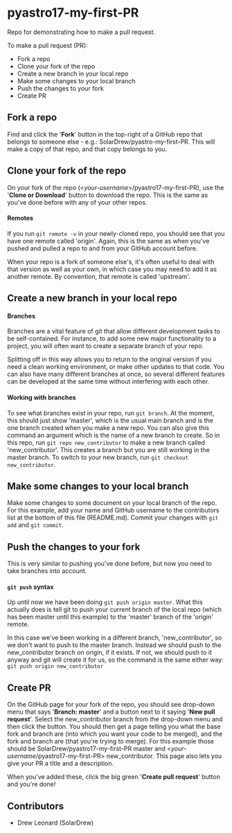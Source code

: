 # pyastro17-my-first-PR
Repo for demonstrating how to make a pull request.

To make a pull request (PR):
- Fork a repo
- Clone your fork of the repo
- Create a new branch in your local repo
- Make some changes to your local branch
- Push the changes to your fork
- Create PR

## Fork a repo
Find and click the '**Fork**' button in the top-right of a GitHub repo that belongs to someone else - e.g.: SolarDrew/pyastro-my-first-PR.
This will make a copy of that repo, and that copy belongs to you.

## Clone your fork of the repo
On your fork of the repo (<_your-username_>/pyastro17-my-first-PR), use the '**Clone or Download**' button to download the repo.
This is the same as you've done before with any of your other repos.

#### Remotes
If you run `git remote -v` in your newly-cloned repo, you should see that you have one remote called 'origin'.
Again, this is the same as when you've pushed and pulled a repo to and from your GitHub account before.

When your repo is a fork of someone else's, it's often useful to deal with that version as well as your own, in which case you may need to add it as another remote.
By convention, that remote is called 'upstream'.

## Create a new branch in your local repo
#### Branches
Branches are a vital feature of git that allow different development tasks to be self-contained.
For instance, to add some new major functionality to a project, you will often want to create a separate branch of your repo.

Splitting off in this way allows you to return to the original version if you need a clean working environment, or make other updates to that code.
You can also have many different branches at once, so several different features can be developed at the same time without interfering with each other.

#### Working with branches
To see what branches exist in your repo, run `git branch`.
At the moment, this should just show 'master', which is the usual main branch and is the one branch created when you make a new repo.
You can also give this command an argument which is the name of a new branch to create.
So in this repo, run `git repo new_contributor` to make a new branch called 'new_contributor'.
This creates a branch but you are still working in the master branch.
To switch to your new branch, run `git checkout new_contributor`.

## Make some changes to your local branch
Make some changes to some document on your local branch of the repo.
For this example, add your name and GitHub username to the contributors list at the bottom of this file (README.md).
Commit your changes with `git add` and `git commit`.

## Push the changes to your fork
This is very similar to pushing you've done before, but now you need to take branches into account.

#### `git push` syntax
Up until now we have been doing `git push origin master`.
What this actually does is tell git to push your current branch of the local repo (which has been master until this example) to the 'master' branch of the 'origin' remote.

In this case we've been working in a different branch, 'new_contributor', so we don't want to push to the master branch.
Instead we should push to the new_contributor branch on origin, if it exists.
If not, we should push to it anyway and git will create it for us, so the command is the same either way:
`git push origin new_contributor`

## Create PR
On the GitHub page for your fork of the repo, you should see drop-down menu that says '**Branch: master**' and a button next to it saying '**New pull request**'.
Select the new_contributor branch from the drop-down menu and then click the button.
You should then get a page telling you what the base fork and branch are (into which you want your code to be merged), and the fork and branch are (that you're trying to merge).
For this example those should be SolarDrew/pyastro17-my-first-PR master and <_your-username_/pyastro17-my-first-PR> new_contributor.
This page also lets you give your PR a title and a description.

When you've added these, click the big green '**Create pull request**' button and you're done!

## Contributors

- Drew Leonard (SolarDrew)

